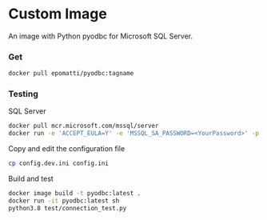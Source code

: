 # Custom Image

An image with Python pyodbc for Microsoft SQL Server.

### Get 

```sh
docker pull epomatti/pyodbc:tagname
```

### Testing

SQL Server

```sh
docker pull mcr.microsoft.com/mssql/server
docker run -e 'ACCEPT_EULA=Y' -e 'MSSQL_SA_PASSWORD=<YourPassword>' -p 1433:1433 -d mcr.microsoft.com/mssql/server
```

Copy and edit the configuration file

```sh
cp config.dev.ini config.ini
```

Build and test

```sh
docker image build -t pyodbc:latest .
docker run -it pyodbc:latest sh
python3.8 test/connection_test.py
```
